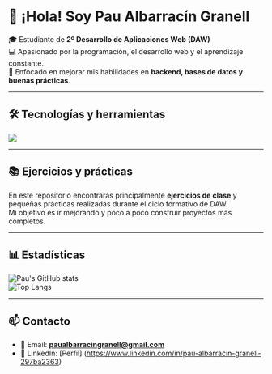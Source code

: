 # 👋 ¡Hola! Soy Pau Albarracín Granell  

🎓 Estudiante de **2º Desarrollo de Aplicaciones Web (DAW)**  
💻 Apasionado por la programación, el desarrollo web y el aprendizaje constante.  
🚀 Enfocado en mejorar mis habilidades en **backend, bases de datos y buenas prácticas**.  

---

## 🛠️ Tecnologías y herramientas
<p align="left">
  <img src="https://skillicons.dev/icons?i=html,css,js,mysql,java,github,vscode" />
</p>

---

## 📚 Ejercicios y prácticas
En este repositorio encontrarás principalmente **ejercicios de clase** y pequeñas prácticas realizadas durante el ciclo formativo de DAW.  
Mi objetivo es ir mejorando y poco a poco construir proyectos más completos.  

---

## 📊 Estadísticas
![Pau's GitHub stats](https://github-readme-stats.vercel.app/api?username=TUUSUARIO&show_icons=true&theme=radical)  
![Top Langs](https://github-readme-stats.vercel.app/api/top-langs/?username=TUUSUARIO&layout=compact&theme=radical)

---

## 📫 Contacto
- 📧 Email: **paualbarracingranell@gmail.com**  
- 💼 LinkedIn: [Perfil] (https://www.linkedin.com/in/pau-albarracin-granell-297ba2363)
